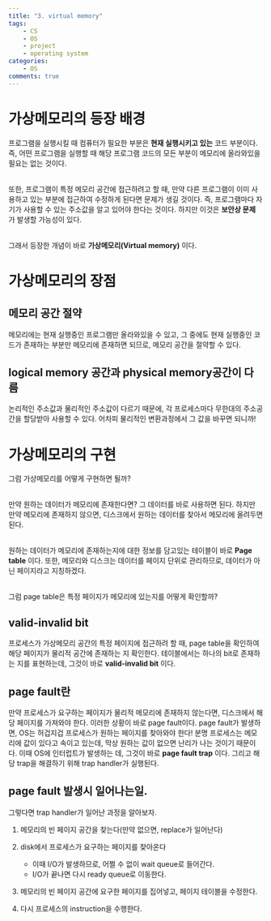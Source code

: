 ```yaml
---
title: "3. virtual memory"
tags: 
    - CS
    - OS
    - project
    - operating system
categories: 
    - OS
comments: true
---
```


# 가상메모리의 등장 배경

프로그램을 실행시킬 때 컴퓨터가 필요한 부분은 __현재 실행시키고 있는__ 코드 부분이다. 즉, 어떤 프로그램을 실행할 때 해당 프로그램 코드의 모든 부분이 메모리에 올라와있을 필요는 없는 것이다.<br/><br/>

또한, 프로그램이 특정 메모리 공간에 접근하려고 할 때, 만약 다른 프로그램이 이미 사용하고 있는 부분에 접근하여 수정하게 된다면 문제가 생길 것이다. 즉, 프로그램마다 자기가 사용할 수 있는 주소값을 알고 있어야 한다는 것이다. 하지만 이것은 __보안상 문제__ 가 발생할 가능성이 있다.<br/><br/>

그래서 등장한 개념이 바로 __가상메모리(Virtual memory)__ 이다. 

# 가상메모리의 장점

## 메모리 공간 절약

메모리에는 현재 실행중인 프로그램만 올라와있을 수 있고, 그 중에도 현재 실행중인 코드가 존재하는 부분만 메모리에 존재하면 되므로, 메모리 공간을 절약할 수 있다.

## logical memory 공간과 physical memory공간이 다름

논리적인 주소값과 물리적인 주소값이 다르기 때문에, 각 프로세스마다 무한대의 주소공간을 할당받아 사용할 수 있다. 어차피 물리적인 변환과정에서 그 값을 바꾸면 되니까!

# 가상메모리의 구현

그럼 가상메모리를 어떻게 구현하면 될까?<br/><br/>

만약 원하는 데이터가 메모리에 존재한다면? 그 데이터를 바로 사용하면 된다. 하지만 만약 메모리에 존재하지 않으면, 디스크에서 원하는 데이터를 찾아서 메모리에 올려두면 된다.<br/><br/>

원하는 데이터가 메모리에 존재하는지에 대한 정보를 담고있는 테이블이 바로 __Page table__ 이다. 또한, 메모리와 디스크는 데이터를 페이지 단위로 관리하므로, 데이터가 아닌 페이지라고 지칭하겠다.<br/><br/>

그럼 page table은 특정 페이지가 메모리에 있는지를 어떻게 확인할까?

## valid-invalid bit

프로세스가 가상메모리 공간의 특정 페이지에 접근하려 할 때, page table을 확인하여 해당 페이지가 물리적 공간에 존재하는 지 확인한다. 테이블에서는 하나의 bit로 존재하는 지를 표현하는데, 그것이 바로 __valid-invalid bit__ 이다.

## page fault란

만약 프로세스가 요구하는 페이지가 물리적 메모리에 존재하지 않는다면, 디스크에서 해당 페이지를 가져와야 한다. 이러한 상황이 바로 page fault이다. page fault가 발생하면, OS는 허겁지겁 프로세스가 원하는 페이지를 찾아와야 한다! 분명 프로세스는 메모리에 값이 있다고 속이고 있는데, 막상 원하는 값이 없으면 난리가 나는 것이기 때문이다. 이때 OS에 인터럽트가 발생하는 데, 그것이 바로 __page fault trap__ 이다. 그리고 해당 trap을 해결하기 위해 trap handler가 실행된다.

## page fault 발생시 일어나는일.

그렇다면 trap handler가 일어난 과정을 알아보자.

1. 메모리의 빈 페이지 공간을 찾는다(만약 없으면, replace가 일어난다)

2. disk에서 프로세스가 요구하는 페이지를 찾아온다
    - 이때 I/O가 발생하므로, 어쩔 수 없이 wait queue로 들어간다. 
    - I/O가 끝나면 다시 ready queue로 이동한다.

3. 메모리의 빈 페이지 공간에 요구한 페이지를 집어넣고, 페이지 테이블을 수정한다.

4. 다시 프로세스의 instruction을 수행한다.




